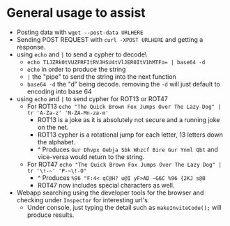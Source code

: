 # General usage to assist
- Posting data with `wget --post-data URLHERE`
- Sending POST REQUEST with `curl -XPOST URLHERE` and getting a response.
- using `echo` and `|` to send a cypher to decode\
   * `echo T1JZRk0tVUZFRFItRVJHSU4tVlJER0ItV1hMTFo= | base64 -d`
   * `echo` in order to produce the string
   * `|` the "pipe" to send the string into the next function
   * `base64 -d` the "d" being decode. removing the `-d` will just default to encoding into base 64
- using `echo` and `|` to send cypher for ROT13 or ROT47
   * For ROT13 `echo "The Quick Brown Fox Jumps Over The Lazy Dog" | tr 'A-Za-z' 'N-ZA-Mn-za-m'`
      * ROT13 is a joke as it is absolutely not secure and a running joke on the net.
      * ROT13 cypher is a rotational jump for each letter, 13 letters down the alphabet.
      * ^ Produces `Gur Dhvpx Oebja Sbk Whzcf Bire Gur Ynml Qbt`  and vice-versa would return to the string.
   * For ROT47 `echo "The Quick Brown Fox Jumps Over The Lazy Dog" | tr '\!-~' 'P-~\!-O"`
      * ^ Produces `%96 "F:4< qC@H? u@I yF>AD ~G6C %96 {2KJ s@8`
      * ROT47 now includes special characters as well.
- Webapp searching using the developer tools for the browser and checking under `Inspector` for interesting url's
   * Under console, just typing the detail such as `makeInviteCode();` will produce results.
   